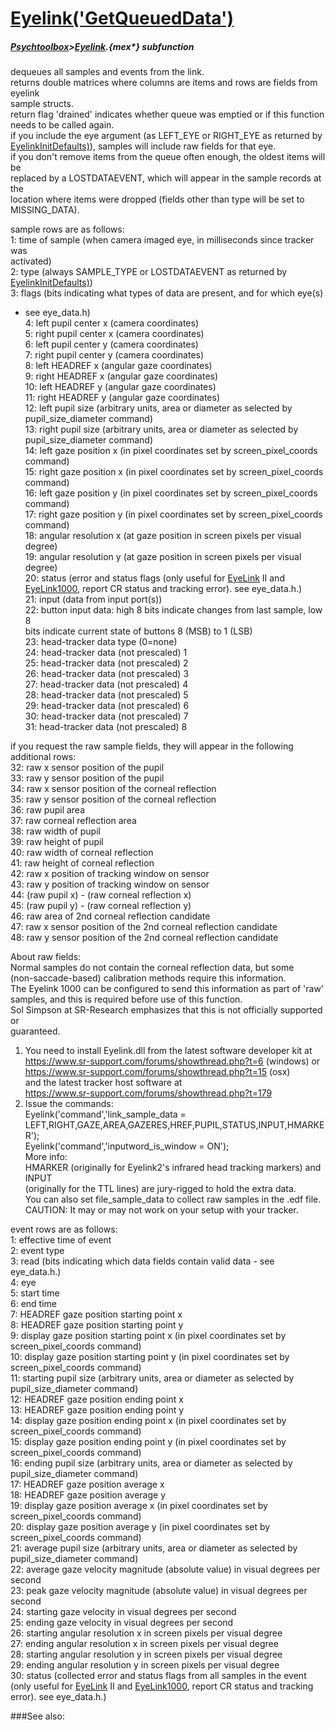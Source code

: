 # [Eyelink('GetQueuedData')](Eyelink-GetQueuedData) 
##### [Psychtoolbox](Psychtoolbox)>[Eyelink](Eyelink).{mex*} subfunction


dequeues all samples and events from the link.  
returns double matrices where columns are items and rows are fields from eyelink  
sample structs.  
return flag 'drained' indicates whether queue was emptied or if this function  
needs to be called again.  
if you include the eye argument (as LEFT\_EYE or RIGHT\_EYE as returned by  
[EyelinkInitDefaults)](EyelinkInitDefaults)), samples will include raw fields for that eye.  
if you don't remove items from the queue often enough, the oldest items will be  
replaced by a LOSTDATAEVENT, which will appear in the sample records at the  
location where items were dropped (fields other than type will be set to  
MISSING\_DATA).  
  
sample rows are as follows:   
     1: time of sample (when camera imaged eye, in milliseconds since tracker was  
activated)  
     2: type (always SAMPLE\_TYPE or LOSTDATAEVENT as returned by  
[EyelinkInitDefaults)](EyelinkInitDefaults))  
     3: flags (bits indicating what types of data are present, and for which eye(s)  
- see eye\_data.h)  
     4: left pupil center x (camera coordinates)  
     5: right pupil center x (camera coordinates)  
     6: left pupil center y (camera coordinates)  
     7: right pupil center y (camera coordinates)  
     8: left HEADREF x (angular gaze coordinates)  
     9: right HEADREF x (angular gaze coordinates)  
     10: left HEADREF y (angular gaze coordinates)  
     11: right HEADREF y (angular gaze coordinates)  
     12: left pupil size (arbitrary units, area or diameter as selected by  
pupil\_size\_diameter command)  
     13: right pupil size (arbitrary units, area or diameter as selected by  
pupil\_size\_diameter command)  
     14: left gaze position x (in pixel coordinates set by screen\_pixel\_coords  
command)  
     15: right gaze position x (in pixel coordinates set by screen\_pixel\_coords  
command)  
     16: left gaze position y (in pixel coordinates set by screen\_pixel\_coords  
command)  
     17: right gaze position y (in pixel coordinates set by screen\_pixel\_coords  
command)  
     18: angular resolution x (at gaze position in screen pixels per visual degree)  
     19: angular resolution y (at gaze position in screen pixels per visual degree)  
     20: status (error and status flags (only useful for [EyeLink](EyeLink) II and  
[EyeLink1000](EyeLink1000), report CR status and tracking error). see eye\_data.h.)  
     21: input (data from input port(s))  
     22: button input data: high 8 bits indicate changes from last sample, low 8  
bits indicate current state of buttons 8 (MSB) to 1 (LSB)  
     23: head-tracker data type (0=none)  
     24: head-tracker data (not prescaled) 1  
     25: head-tracker data (not prescaled) 2  
     26: head-tracker data (not prescaled) 3  
     27: head-tracker data (not prescaled) 4  
     28: head-tracker data (not prescaled) 5  
     29: head-tracker data (not prescaled) 6  
     30: head-tracker data (not prescaled) 7  
     31: head-tracker data (not prescaled) 8  
  
if you request the raw sample fields, they will appear in the following  
additional rows:  
     32: raw x sensor position of the pupil  
     33: raw y sensor position of the pupil  
     34: raw x sensor position of the corneal reflection  
     35: raw y sensor position of the corneal reflection  
     36: raw pupil area  
     37: raw corneal reflection area  
     38: raw width of pupil  
     39: raw height of pupil  
     40: raw width of corneal reflection  
     41: raw height of corneal reflection  
     42: raw x position of tracking window on sensor  
     43: raw y position of tracking window on sensor  
     44: (raw pupil x) - (raw corneal reflection x)  
     45: (raw pupil y) - (raw corneal reflection y)  
     46: raw area of 2nd corneal reflection candidate  
     47: raw x sensor position of the 2nd corneal reflection candidate  
     48: raw y sensor position of the 2nd corneal reflection candidate  
  
About raw fields:  
Normal samples do not contain the corneal reflection data, but some  
(non-saccade-based) calibration methods require this information.  
The Eyelink 1000 can be configured to send this information as part of 'raw'  
samples, and this is required before use of this function.  
Sol Simpson at SR-Research emphasizes that this is not officially supported or  
guaranteed.  
1. You need to install Eyelink.dll from the latest software developer kit at  
https://www.sr-support.com/forums/showthread.php?t=6 (windows) or  
https://www.sr-support.com/forums/showthread.php?t=15 (osx)  
       and the latest tracker host software at  
https://www.sr-support.com/forums/showthread.php?t=179  
2. Issue the commands:  
       Eyelink('command','link\_sample\_data =  
LEFT,RIGHT,GAZE,AREA,GAZERES,HREF,PUPIL,STATUS,INPUT,HMARKER');  
       Eyelink('command','inputword\_is\_window = ON');  
More info:  
       HMARKER (originally for Eyelink2's infrared head tracking markers) and INPUT  
(originally for the TTL lines) are jury-rigged to hold the extra data.  
       You can also set file\_sample\_data to collect raw samples in the .edf file.  
CAUTION: It may or may not work on your setup with your tracker.  
  
 event rows are as follows:   
     1: effective time of event  
     2: event type  
     3: read (bits indicating which data fields contain valid data - see  
eye\_data.h.)  
     4: eye  
     5: start time  
     6: end time  
     7: HEADREF gaze position starting point x  
     8: HEADREF gaze position starting point y  
     9: display gaze position starting point x (in pixel coordinates set by  
screen\_pixel\_coords command)  
     10: display gaze position starting point y (in pixel coordinates set by  
screen\_pixel\_coords command)  
     11: starting pupil size (arbitrary units, area or diameter as selected by  
pupil\_size\_diameter command)  
     12: HEADREF gaze position ending point x  
     13: HEADREF gaze position ending point y  
     14: display gaze position ending point x (in pixel coordinates set by  
screen\_pixel\_coords command)  
     15: display gaze position ending point y (in pixel coordinates set by  
screen\_pixel\_coords command)  
     16: ending pupil size (arbitrary units, area or diameter as selected by  
pupil\_size\_diameter command)  
     17: HEADREF gaze position average x  
     18: HEADREF gaze position average y  
     19: display gaze position average x (in pixel coordinates set by  
screen\_pixel\_coords command)  
     20: display gaze position average y (in pixel coordinates set by  
screen\_pixel\_coords command)  
     21: average pupil size (arbitrary units, area or diameter as selected by  
pupil\_size\_diameter command)  
     22: average gaze velocity magnitude (absolute value) in visual degrees per  
second  
     23: peak gaze velocity magnitude (absolute value) in visual degrees per second  
     24: starting gaze velocity in visual degrees per second  
     25: ending gaze velocity in visual degrees per second  
     26: starting angular resolution x in screen pixels per visual degree  
     27: ending angular resolution x in screen pixels per visual degree  
     28: starting angular resolution y in screen pixels per visual degree  
     29: ending angular resolution y in screen pixels per visual degree  
     30: status (collected error and status flags from all samples in the event  
(only useful for [EyeLink](EyeLink) II and [EyeLink1000](EyeLink1000), report CR status and tracking  
error). see eye\_data.h.)  
  
  


###See also:

